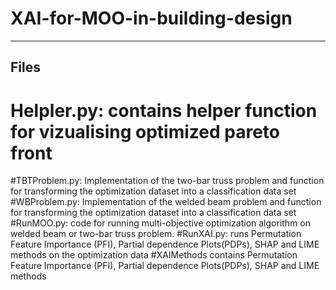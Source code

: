 # XAI-for-MOO-in-building-design
***
## Files
# Helpler.py: contains helper function for vizualising optimized pareto front
#TBTProblem.py: Implementation of the two-bar truss problem and function for transforming the optimization dataset into a classification data set
#WBProblem.py: Implementation of the welded beam problem and function for transforming the optimization dataset into a classification data set
#RunMOO.py: code for running multi-objective optimization algorithm on welded beam or two-bar truss problem.
#RunXAI.py: runs Permutation Feature Importance (PFI), Partial dependence Plots(PDPs), SHAP and LIME methods on the optimization data
#XAIMethods contains Permutation Feature Importance (PFI), Partial dependence Plots(PDPs), SHAP and LIME methods
